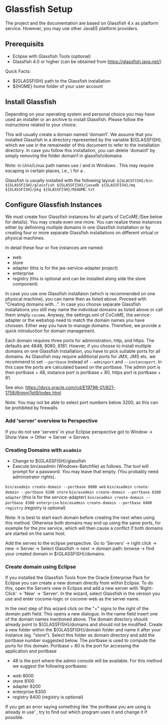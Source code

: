 # Glassfish Setup

The project and the documentation are based on Glassfish 4.x as platform
service. However, you may use other JavaEE platform providers.

## Prerequisits

- Eclipse with Glassfish Tools (optional)
- Glassfish 4.0 or higher (can be obtained from https://glassfish.java.net/)

Quick Facts:
- ${GLASSFISH} path to the Glassfish installation
- ${HOME}      home folder of your user account

## Install Glassfish

Depending on your operating system and personal choice you may have
used an installer or an archive to install Glassfish. Please follow
the instructions related to your choice.

This will usually create a domain named 'domain1'. We assume that you
installed Glassfish in a directory represented by the variable
${GLASSFISH}, which we use in the remaineder of this document to refer 
to the installation directory.
In case you follow this installation, you can delete 'domain1' by
simply removing the folder domain1 in glassfish/domains

Note: in Unix/Linux path names use / and in Windows \. This may require
escaping in certain places, i.e., \\ for a \.

Glassfish is usually installed with the following layout:
`${GLASSFISH}/bin
${GLASSFISH}/glassfish
${GLASSFISH}/javadb
${GLASSFISH}/mq
${GLASSFISH}/pkg
${GLASSFISH}/README.txt`

## Configure Glassfish Instances

We must create four Glassfish instances for all parts of CoCoME.(See below for details). You may
create even one more. You can realize these instances either by
definining mutliple domains in one Glassfish installation or by creating
four or more separate Glassfish installations on different virtual or
physical machines.

In detail these four or five instances are named:
- web
- store
- adapter (this is for the jee-service-adapter project)
- enterprise
- registry (this is optional and can be installed along side the
  store component)

In case you use one Glassfish installaion (which is recommended on one physical machine),
you can name then as listed above. Proceed with "Creating domains with...".
In case you choose separate Glassfish installations you still may name
the individual domains as listed above or call them simply `cocome`.
Anyway, the settings.xml of CoCoME, the service-adapter or the webshop need to match the
domain names you have choosen.
Either way you have to manage domains. Therefore, we provide a quick
introduction for domain management.

Each domain requires three ports for administration, http, and https.
The defaults are 4848, 8080, 8181. Howver, if you choose to install
multiple domains on one Glassfish installation, you have to pick
suitable ports for all domains. As Glassfish may require additional
ports for JMX, JMS etc. we recommend to set `--portbase` instead of
`--adminport` and `--instanceport`. In this case the ports are
calculated based on the portbase. The admin port is then portbase + 48,
instance port is portbase + 80, https port is portbase + 81.

See also: https://docs.oracle.com/cd/E19798-01/821-1758/6nmnj7pt9/index.html

Note: You may not be able to select port numbers below 3200, as this
can be prohibited by firewalls. 

### Add 'server' overview to Perspective
If you do not see 'servers' in your Eclipse perspective got to 
  Window -> Show View -> Other -> Server -> Servers


### Creating Domains with `asadmin`

- Change to ${GLASSFISH}/glassfish 
- Execute bin/asadmin (Windows-Batchfile) as follows. The tool will prompt for a password.
  You may leave that empty. (You probably need administrator rights).

`bin/asadmin create-domain --portbase 8000 web`
`bin/asadmin create-domain --portbase 8100 store`
`bin/asadmin create-domain --portbase 8200 adapter`  (this is for the service-adapter)
`bin/asadmin create-domain --portbase 8300 enterprise`
`bin/asadmin create-domain --portbase 8400 registry` (registry is optional)

Note: It is best to start each domain before creating the next when
using this method. Otherwise both domains may end up using the same
ports, for example for the jmx service, which will then cause a conflict
if both domains are started on the same host.

Add the serves to the eclipse perspective. Go to 'Servers' -> right click -> new -> Server -> Select Glassfish
-> next -> domain path: browse -> find your created domain in ${GLASSFISH}/domains.

### Create domain using Eclipse

If you installed the Glassfish Tools from the Oracle Enterprise Pack 
for Eclipse you can create a new domain directly from within Eclipse. 
To do this, open the Servers view in Eclipse and add a new server with 
'Right-Click' -> 'New' -> 'Server'. In the wizard, select Glassfish in
the version you use and enter cocome-logic or cocome-web as the server
name.

In the next step of this wizard click on the "+" signs to the right of 
the domain path field. This opens a new dialogue. In the name field 
insert one of the domain names mentioned above. The domain directory
should already point to ${GLASSFISH}/domains and should not be modified.
Create a new folder within the  ${GLASSFISH}/domain folder and name it after your instance (eg. "store"). 
Select this folder as domain directory and add the portbase number suggested below. 
The portbase is used to compute the ports for this domain.
Portbase + 80 is the port for accessing the application and portbase 
+ 48 is the port where the admin console will be available.
For this method we suggest the following portbases:

- web 8000
- store 8100
- adapter 8200
- enterprise 8300
- registry 8400 (registry is optional)

If you get an error saying something like 'the portbase you are using is already in use' , try to find out which program uses it and 
change it if possible.

